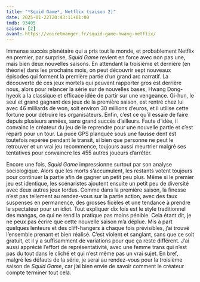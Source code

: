```yaml
---
title: "*Squid Game*, Netflix (saison 2)"
date: 2025-01-22T20:43:11+01:00
tmdb: 93405 
saison: [2]
avant: https://voiretmanger.fr/squid-game-hwang-netflix/
---
```


Immense succès planétaire qui a pris tout le monde, et probablement Netflix en premier, par surprise, *Squid Game* revient en force avec non pas une, mais bien deux nouvelles saisons. En attendant la troisième et dernière (en théorie) dans les prochains mois, on peut découvrir sept nouveaux épisodes qui forment la première partie d’un grand arc narratif. La découverte de ces jeux mortels qui peuvent rapporter gros est derrière nous, alors pour relancer la série sur de nouvelles bases, Hwang Dong-hyeok a la classique et efficace idée de partir sur une vengeance. Gi-hun, le seul et grand gagnant des jeux de la première saison, est rentré chez lui avec 46 milliards de won, soit environ 30 millions d’euros, et il utilise cette fortune pour détruire les organisateurs. Enfin, c’est ce qu’il essaie de faire depuis plusieurs années, sans grand succès d’ailleurs. Faute d’idée, il convainc le créateur du jeu de le reprendre pour une nouvelle partie et c’est reparti pour un tour. La puce GPS planquée sous une fausse dent est toutefois repérée pendant le transit, si bien que personne ne peut le retrouver et un vrai jeu recommence, toujours aussi meurtrier malgré ses tentatives pour convaincre les 455 autres joueurs d’arrêter.

Encore une fois, *Squid Game* impressionne surtout par son analyse sociologique. Alors que les morts s’accumulent, les restants votent toujours pour continuer la partie afin de gagner un petit peu plus. Même si le premier jeu est identique, les scénaristes ajoutent ensuite un petit peu de diversité avec deux autres jeux tordus. Comme dans la première saison, la finesse n’est pas tellement au rendez-vous sur la partie action, avec des faux suspenses en permanence, des grosses ficèles et une tendance à prendre le spectateur pour un idiot. Tout expliquer dix fois est le style traditionnel des mangas, ce qui ne rend la pratique pas moins pénible. Cela étant dit, je ne peux pas écrire que cette nouvelle saison m’a déplue. Mis à part quelques lenteurs et des cliff-hangers à chaque fois prévisibles, j’ai trouvé l’ensemble prenant et bien réalisé. C’est violent et sanglant, sans que ce soit gratuit, et il y a suffisamment de variations pour  que ça reste différent. J’ai aussi apprécié l’effort de représentativité, avec une femme trans qui n’est pas du tout dans le cliché et qui n’est même pas un vrai sujet. En bref, malgré les défauts de la série, je serai au rendez-vous pour la troisième saison de *Squid Game*, car j’ai bien envie de savoir comment le créateur compte terminer tout cela. 
